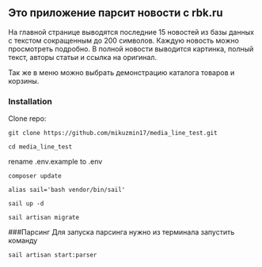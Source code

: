 ## Это приложение парсит новости с rbk.ru

На главной странице выводятся последние 15 новостей из базы данных
с текстом сокращенным до 200 символов. Каждую новость можно просмотреть подробно.
В полной новости выводится картинка, полный текст, авторы статьи и ссылка на оригинал.

Так же в меню можно выбрать демонстрацию каталога товаров и  корзины. 

### Installation

Clone repo:
```
git clone https://github.com/mikuzmin17/media_line_test.git

cd media_line_test
```
rename .env.example to .env
```
composer update

alias sail='bash vendor/bin/sail'

sail up -d

sail artisan migrate
```
###Парсинг 
Для запуска парсинга нужно из терминала запустить команду 
```
sail artisan start:parser
```
